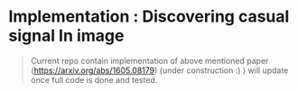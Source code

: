# Implementation : Discovering casual signal In image
> Current repo contain implementation of above mentioned paper (https://arxiv.org/abs/1605.08179) (under construction :) ) will update once full code is done and tested. 